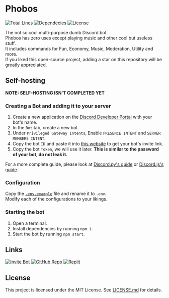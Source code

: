 # Phobos

[![Total Lines](https://img.shields.io/tokei/lines/github/MarsRon/phobos.svg)](https://github.com/MarsRon/phobos)
[![Dependecies](https://status.david-dm.org/gh/MarsRon/phobos.svg)](https://david-dm.org/MarsRon/phobos)
[![License](https://img.shields.io/github/license/MarsRon/phobos.svg)](https://github.com/MarsRon/phobos/blob/master/LICENSE.md)

The not so cool multi-purpose dumb Discord bot.\
Phobos has zero uses except playing music and other cool but useless stuff.\
It includes commands for Fun, Economy, Music, Moderation, Utility and more.\
If you liked this open-source project, adding a star on this repository will be greatly appreciated.

## Self-hosting

**NOTE: SELF-HOSTING ISN'T COMPLETED YET**

### Creating a Bot and adding it to your server

1. Create a new application on the [Discord Developer Portal](https://discord.com/developers/applications) with your bot's name.
2. In the `Bot` tab, create a new bot.
3. Under `Privileged Gateway Intents`, Enable `PRESENCE INTENT` and `SERVER MEMBERS INTENT`.
4. Copy the bot `ID` and paste it into [this website](https://discordapi.com/permissions.html#8589934591) to get your bot's invite link.
5. Copy the bot `Token`, we will use it later. **This is similar to the password of your bot, do not leak it.**

For a more complete guide, please look at [Discord.py's guide](https://discordpy.readthedocs.io/en/stable/discord.html) or [Discord.js's guide](https://discordjs.guide/preparations/setting-up-a-bot-application.html).

### Configuration

Copy the [`.env.example`](https://github.com/MarsRon/phobos/blob/master/.env.example) file and rename it to `.env`.\
Modify each of the configurations to your likings.

### Starting the bot

1. Open a terminal.
2. Install dependencies by running `npm i`.
3. Start the bot by running `npm start`.

## Links

[![Invite Bot](https://img.shields.io/badge/Invite%20Bot-%237289DA.svg?&logo=discord&style=flat-square&logoColor=white)](https://discord.com/oauth2/authorize?client_id=738252807525892139&scope=bot&permissions=8589934591)
[![GitHub Repo](https://img.shields.io/badge/GitHub%20Repo-%23181711.svg?logo=github&style=flat-square&logoColor=white)](https://github.com/MarsRon/phobos)
[![Replit](https://img.shields.io/badge/Replit-%23667881.svg?&logo=repl.it&style=flat-square&logoColor=white)](https://replit.com/@MarsRon/phobos)
## License

This project is licensed under the MIT License. See [LICENSE.md](https://github.com/MarsRon/phobos/blob/master/LICENSE.md) for details.
